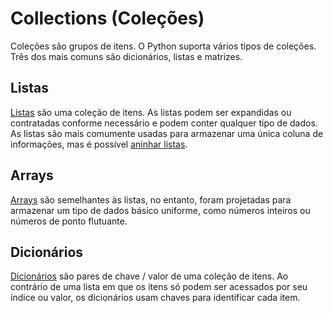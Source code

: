 # Collections (Coleções)

Coleções são grupos de itens. O Python suporta vários tipos de coleções. Três dos mais comuns são dicionários, listas e matrizes.

## Listas

[Listas](https://docs.python.org/3/tutorial/introduction.html#lists) são uma coleção de itens. As listas podem ser expandidas ou contratadas conforme necessário e podem conter qualquer tipo de dados. As listas são mais comumente usadas para armazenar uma única coluna de informações, mas é possível [aninhar listas](https://docs.python.org/3/tutorial/datastructures.html#nested-list-comprehensions).

## Arrays

[Arrays](https://docs.python.org/3/library/array.html) são semelhantes às listas, no entanto, foram projetadas para armazenar um tipo de dados básico uniforme, como números inteiros ou números de ponto flutuante.

## Dicionários

[Dicionários](https://docs.python.org/3/tutorial/datastructures.html#dictionaries) são pares de chave / valor de uma coleção de itens. Ao contrário de uma lista em que os itens só podem ser acessados por seu índice ou valor, os dicionários usam chaves para identificar cada item.
